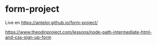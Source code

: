 # form-project
Live en https://antelor.github.io/form-project/

https://www.theodinproject.com/lessons/node-path-intermediate-html-and-css-sign-up-form
